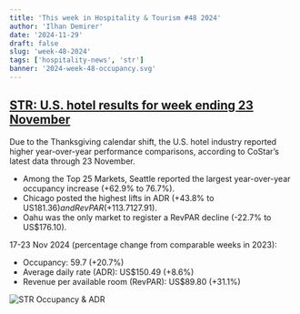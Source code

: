 ```yaml
---
title: 'This week in Hospitality & Tourism #48 2024'
author: 'Ilhan Demirer'
date: '2024-11-29'
draft: false
slug: 'week-48-2024'
tags: ['hospitality-news', 'str']
banner: '2024-week-48-occupancy.svg'
---
```


## [STR: U.S. hotel results for week ending 23 November](https://str.com/press-release/us-hotel-results-week-ending-23-november)

Due to the Thanksgiving calendar shift, the U.S. hotel industry reported higher year-over-year performance comparisons, according to CoStar’s latest data through 23 November.

- Among the Top 25 Markets, Seattle reported the largest year-over-year occupancy increase (+62.9% to 76.7%).
- Chicago posted the highest lifts in ADR (+43.8% to US$181.36) and RevPAR (+113.7% to US$127.91).
- Oahu was the only market to register a RevPAR decline (-22.7% to US$176.10).

17-23 Nov 2024 (percentage change from comparable weeks in 2023):

- Occupancy: 59.7 (+20.7%)
- Average daily rate (ADR): US$150.49 (+8.6%)
- Revenue per available room (RevPAR): US$89.80 (+31.1%)

![STR Occupancy & ADR](/images/blogimages/2024-week-48-occupancy.svg)
